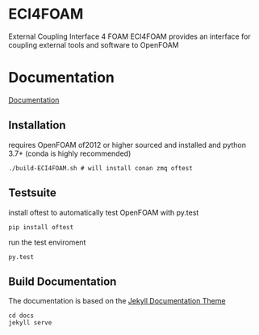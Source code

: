 # ECI4FOAM

External Coupling Interface 4 FOAM ECI4FOAM provides an interface for coupling external tools and software to OpenFOAM

# Documentation

[Documentation](https://DLR-RY.github.io/ECI4FOAM/)

## Installation

requires OpenFOAM of2012 or higher sourced and installed and python 3.7+ (conda is highly recommended) 

```
./build-ECI4FOAM.sh # will install conan zmq oftest
```
## Testsuite

install oftest to automatically test OpenFOAM with py.test

```
pip install oftest
```

run the test enviroment
```
py.test
```

## Build Documentation

The documentation is based on the [Jekyll Documentation Theme](https://idratherbewriting.com/documentation-theme-jekyll/)

```
cd docs
jekyll serve
```
